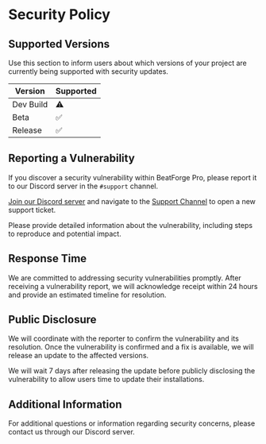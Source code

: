 # Security Policy

## Supported Versions

Use this section to inform users about which versions of your project are currently being supported with security updates.

| Version   | Supported          |
| --------- | ------------------ |
| Dev Build | ⚠️                 |
| Beta      | :white_check_mark: |
| Release   | :white_check_mark: |

## Reporting a Vulnerability

If you discover a security vulnerability within BeatForge Pro, please report it to our Discord server in the `#support` channel.

[Join our Discord server](https://discord.gg/zcMXXGFwvB) and navigate to the [Support Channel](https://ptb.discord.com/channels/893762438007246868/1021135182553677954) to open a new support ticket.

Please provide detailed information about the vulnerability, including steps to reproduce and potential impact.

## Response Time

We are committed to addressing security vulnerabilities promptly. After receiving a vulnerability report, we will acknowledge receipt within 24 hours and provide an estimated timeline for resolution.

## Public Disclosure

We will coordinate with the reporter to confirm the vulnerability and its resolution. Once the vulnerability is confirmed and a fix is available, we will release an update to the affected versions.

We will wait 7 days after releasing the update before publicly disclosing the vulnerability to allow users time to update their installations.

## Additional Information

For additional questions or information regarding security concerns, please contact us through our Discord server.
